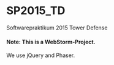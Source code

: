 # SP2015_TD
Softwarepraktikum 2015 Tower Defense

#### Note: This is a WebStorm-Project.

We use jQuery and Phaser.